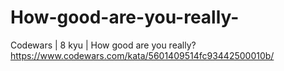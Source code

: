 # How-good-are-you-really-
Codewars | 8 kyu | How good are you really?
https://www.codewars.com/kata/5601409514fc93442500010b/
